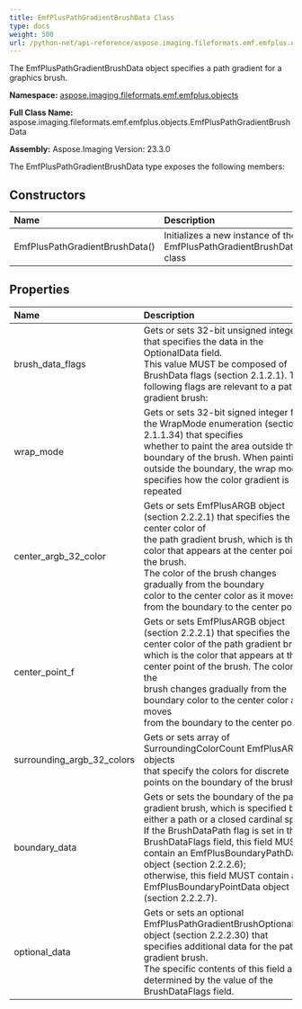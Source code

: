 ```yaml
---
title: EmfPlusPathGradientBrushData Class
type: docs
weight: 500
url: /python-net/api-reference/aspose.imaging.fileformats.emf.emfplus.objects/emfpluspathgradientbrushdata/
---
```


The EmfPlusPathGradientBrushData object specifies a path gradient for a graphics brush.

**Namespace:** [aspose.imaging.fileformats.emf.emfplus.objects](/imaging/python-net/api-reference/aspose.imaging.fileformats.emf.emfplus.objects/)

**Full Class Name:** aspose.imaging.fileformats.emf.emfplus.objects.EmfPlusPathGradientBrushData

**Assembly:**  Aspose.Imaging Version: 23.3.0

The EmfPlusPathGradientBrushData type exposes the following members:
## **Constructors**
|**Name**|**Description**|
| :- | :- |
|EmfPlusPathGradientBrushData()|Initializes a new instance of the EmfPlusPathGradientBrushData class|
## **Properties**
|**Name**|**Description**|
| :- | :- |
|brush_data_flags|Gets or sets 32-bit unsigned integer that specifies the data in the OptionalData field.<br/>            This value MUST be composed of BrushData flags (section 2.1.2.1). The following flags are relevant to a path gradient brush:|
|wrap_mode|Gets or sets 32-bit signed integer from the WrapMode enumeration (section 2.1.1.34) that specifies<br/>            whether to paint the area outside the boundary of the brush. When painting <br/>            outside the boundary, the wrap mode specifies how the color gradient is repeated|
|center_argb_32_color|Gets or sets EmfPlusARGB object (section 2.2.2.1) that specifies the center color of <br/>            the path gradient brush, which is the color that appears at the center point of the brush. <br/>            The color of the brush changes gradually from the boundary <br/>            color to the center color as it moves from the boundary to the center point.|
|center_point_f|Gets or sets EmfPlusARGB object (section 2.2.2.1) that specifies the center color of the path gradient brush, <br/>            which is the color that appears at the center point of the brush. The color of the<br/>            brush changes gradually from the boundary color to the center color as it moves<br/>             from the boundary to the center point.|
|surrounding_argb_32_colors|Gets or sets array of SurroundingColorCount EmfPlusARGB objects <br/>            that specify the colors for discrete points on the boundary of the brush.|
|boundary_data|Gets or sets the boundary of the path gradient brush, which is specified by either a path or a closed cardinal spline. <br/>            If the BrushDataPath flag is set in the BrushDataFlags field, this field MUST contain an EmfPlusBoundaryPathData object (section 2.2.2.6); <br/>            otherwise, this field MUST contain an EmfPlusBoundaryPointData object (section 2.2.2.7).|
|optional_data|Gets or sets an optional EmfPlusPathGradientBrushOptionalData object (section 2.2.2.30) that <br/>            specifies additional data for the path gradient brush. <br/>            The specific contents of this field are determined by the value of the BrushDataFlags field.|
